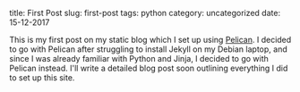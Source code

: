 title: First Post
slug: first-post
tags: python
category: uncategorized
date: 15-12-2017

This is my first post on my static blog which I set up using 
[Pelican](https://blog.getpelican.com/). I decided to go with Pelican
after struggling to install Jekyll on my Debian laptop, and since I was
already familiar with Python and Jinja, I decided to go with Pelican
instead. I'll write a detailed blog post soon outlining everything I did
to set up this site.
